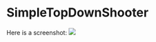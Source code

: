 # SimpleTopDownShooter

Here is a screenshot:
<img src="https://github.com/Sid-Bhatia-0/SimpleTopDownShooter/assets/32610387/62df45e0-0936-4e29-9d61-b2cf1e4d6939">

